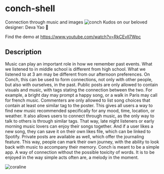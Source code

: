 # conch-shell
Connection through music and images
![conch](https://user-images.githubusercontent.com/53590565/193462928-f8d07985-e6a8-4484-9635-ba5771f1a95e.jpg)
Kudos on our beloved designer: Deva Yao 👏

Find the demo at https://www.youtube.com/watch?v=RkCEvIl7Wpc

## Description
Music can play an important role in how we remember past events. What we listened to in middle school is different from high school. What we listened to at 3 am may be different from our afternoon preferences. On Conch, this can be used to form connections, not only with other people, but also with ourselves, in the past. Public posts are only allowed to contain visuals and music, with tags stating the connection between the two. For example, a bright day may prompt a happy song, or a walk in Paris may call for french music. Commenters are only allowed to list song choices that contain at least one similar tag to the poster. This gives all users a way to find new music recommended specifically for any mood, time, location, or weather. It also allows users to connect through music, as the only way to talk to others is through similar tags. That way, late night listeners or early morning music lovers can enjoy their songs together. And if a user likes a new song, they can save it on their own likes file, which can be linked to Spotify. Private posts are available as well, which offer the journaling feature. This way, people can mark their own journey, with the ability to look back with music to accompany their memory. Conch is meant to be a simple app. A way of connection without the possible toxicity of words. It is to be enjoyed in the way simple acts often are, a melody in the moment. 

![coraline](https://user-images.githubusercontent.com/53590565/193462958-6e7dbdfe-e06b-4575-aa2f-d1e8a6cef1b9.png)
